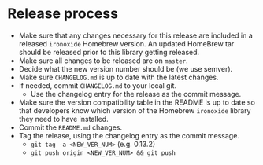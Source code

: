 # Release process

- Make sure that any changes necessary for this release are included in a released `ironoxide` Homebrew version. An updated HomeBrew tar should be released prior to this library getting released.
- Make sure all changes to be released are on `master`.
- Decide what the new version number should be (we use semver).
- Make sure `CHANGELOG.md` is up to date with the latest changes.
- If needed, commit `CHANGELOG.md` to your local git.
  - Use the changelog entry for the release as the commit message.
- Make sure the version compatibility table in the README is up to date so that developers know which version of the Homebrew `ironoxide` library they need to have installed.
- Commit the `README.md` changes.
- Tag the release, using the changelog entry as the commit message.
  - `git tag -a <NEW_VER_NUM>` (e.g. 0.13.2)
  - `git push origin <NEW_VER_NUM> && git push`
